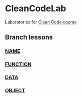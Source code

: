 # CleanCodeLab

Laboratories for [Clean Code course](https://github.com/BitAdemy/CleanCode)

## Branch lessons

### [NAME](https://github.com/LabsAdemy/CleanCodeLab/tree/NAME)

### [FUNCTION](https://github.com/LabsAdemy/CleanCodeLab/FUNCTION)

### [DATA](https://github.com/LabsAdemy/CleanCodeLab/DATA)

### [OBJECT](https://github.com/LabsAdemy/CleanCodeLab/OBJECT)
